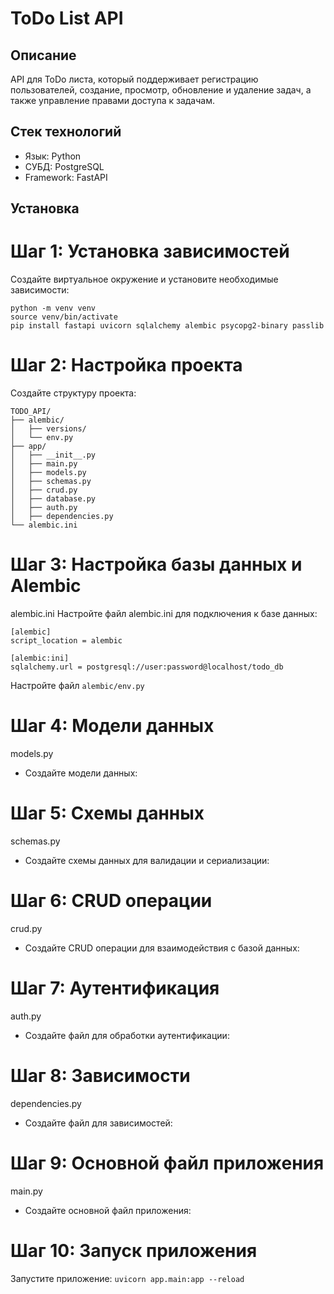 # ToDo List API

## Описание

API для ToDo листа, который поддерживает регистрацию пользователей, создание, просмотр, обновление и удаление задач, а также управление правами доступа к задачам.

## Стек технологий

- Язык: Python
- СУБД: PostgreSQL
- Framework: FastAPI

## Установка


# Шаг 1: Установка зависимостей

Создайте виртуальное окружение и установите необходимые зависимости:
```
python -m venv venv
source venv/bin/activate
pip install fastapi uvicorn sqlalchemy alembic psycopg2-binary passlib 
```

# Шаг 2: Настройка проекта
Создайте структуру проекта:
```
TODO_API/
├── alembic/
│   ├── versions/
│   └── env.py
├── app/
│   ├── __init__.py
│   ├── main.py
│   ├── models.py
│   ├── schemas.py
│   ├── crud.py
│   ├── database.py
│   ├── auth.py
│   ├── dependencies.py
└── alembic.ini
```

# Шаг 3: Настройка базы данных и Alembic
alembic.ini
Настройте файл alembic.ini для подключения к базе данных:
```
[alembic]
script_location = alembic

[alembic:ini]
sqlalchemy.url = postgresql://user:password@localhost/todo_db
```

Настройте файл ```alembic/env.py```


# Шаг 4: Модели данных
models.py
- Создайте модели данных:

# Шаг 5: Схемы данных
schemas.py
- Создайте схемы данных для валидации и сериализации:

# Шаг 6: CRUD операции
crud.py
- Создайте CRUD операции для взаимодействия с базой данных:

# Шаг 7: Аутентификация
auth.py 
- Создайте файл для обработки аутентификации:

# Шаг 8: Зависимости
dependencies.py
- Создайте файл для зависимостей:

# Шаг 9: Основной файл приложения
main.py
- Создайте основной файл приложения:

# Шаг 10: Запуск приложения
Запустите приложение:
```uvicorn app.main:app --reload```
